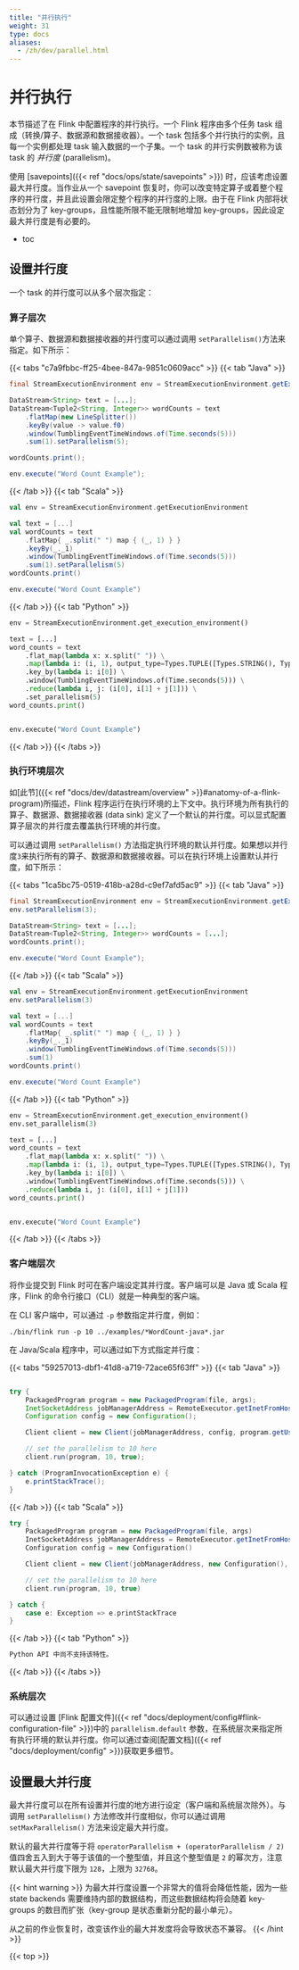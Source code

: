 ```yaml
---
title: "并行执行"
weight: 31
type: docs
aliases:
  - /zh/dev/parallel.html
---
```

<!--
Licensed to the Apache Software Foundation (ASF) under one
or more contributor license agreements.  See the NOTICE file
distributed with this work for additional information
regarding copyright ownership.  The ASF licenses this file
to you under the Apache License, Version 2.0 (the
"License"); you may not use this file except in compliance
with the License.  You may obtain a copy of the License at

  http://www.apache.org/licenses/LICENSE-2.0

Unless required by applicable law or agreed to in writing,
software distributed under the License is distributed on an
"AS IS" BASIS, WITHOUT WARRANTIES OR CONDITIONS OF ANY
KIND, either express or implied.  See the License for the
specific language governing permissions and limitations
under the License.
-->

# 并行执行

本节描述了在 Flink 中配置程序的并行执行。一个 Flink 程序由多个任务 task 组成（转换/算子、数据源和数据接收器）。一个 task 包括多个并行执行的实例，且每一个实例都处理 task 输入数据的一个子集。一个 task 的并行实例数被称为该 task 的 *并行度* (parallelism)。

使用 [savepoints]({{< ref "docs/ops/state/savepoints" >}}) 时，应该考虑设置最大并行度。当作业从一个 savepoint 恢复时，你可以改变特定算子或着整个程序的并行度，并且此设置会限定整个程序的并行度的上限。由于在 Flink 内部将状态划分为了 key-groups，且性能所限不能无限制地增加 key-groups，因此设定最大并行度是有必要的。

* toc


## 设置并行度

一个 task 的并行度可以从多个层次指定：

### 算子层次

单个算子、数据源和数据接收器的并行度可以通过调用 `setParallelism()`方法来指定。如下所示：

{{< tabs "c7a9fbbc-ff25-4bee-847a-9851c0609acc" >}}
{{< tab "Java" >}}
```java
final StreamExecutionEnvironment env = StreamExecutionEnvironment.getExecutionEnvironment();

DataStream<String> text = [...];
DataStream<Tuple2<String, Integer>> wordCounts = text
    .flatMap(new LineSplitter())
    .keyBy(value -> value.f0)
    .window(TumblingEventTimeWindows.of(Time.seconds(5)))
    .sum(1).setParallelism(5);

wordCounts.print();

env.execute("Word Count Example");
```
{{< /tab >}}
{{< tab "Scala" >}}
```scala
val env = StreamExecutionEnvironment.getExecutionEnvironment

val text = [...]
val wordCounts = text
    .flatMap{ _.split(" ") map { (_, 1) } }
    .keyBy(_._1)
    .window(TumblingEventTimeWindows.of(Time.seconds(5)))
    .sum(1).setParallelism(5)
wordCounts.print()

env.execute("Word Count Example")
```
{{< /tab >}}
{{< tab "Python" >}}
```python
env = StreamExecutionEnvironment.get_execution_environment()

text = [...]
word_counts = text
    .flat_map(lambda x: x.split(" ")) \
    .map(lambda i: (i, 1), output_type=Types.TUPLE([Types.STRING(), Types.INT()])) \
    .key_by(lambda i: i[0]) \
    .window(TumblingEventTimeWindows.of(Time.seconds(5))) \
    .reduce(lambda i, j: (i[0], i[1] + j[1])) \
    .set_parallelism(5)
word_counts.print()


env.execute("Word Count Example")
```
{{< /tab >}}
{{< /tabs >}}

### 执行环境层次

如[此节]({{< ref "docs/dev/datastream/overview" >}}#anatomy-of-a-flink-program)所描述，Flink 程序运行在执行环境的上下文中。执行环境为所有执行的算子、数据源、数据接收器 (data sink) 定义了一个默认的并行度。可以显式配置算子层次的并行度去覆盖执行环境的并行度。

可以通过调用 `setParallelism()` 方法指定执行环境的默认并行度。如果想以并行度`3`来执行所有的算子、数据源和数据接收器。可以在执行环境上设置默认并行度，如下所示：

{{< tabs "1ca5bc75-0519-418b-a28d-c9ef7afd5ac9" >}}
{{< tab "Java" >}}
```java
final StreamExecutionEnvironment env = StreamExecutionEnvironment.getExecutionEnvironment();
env.setParallelism(3);

DataStream<String> text = [...];
DataStream<Tuple2<String, Integer>> wordCounts = [...];
wordCounts.print();

env.execute("Word Count Example");
```
{{< /tab >}}
{{< tab "Scala" >}}
```scala
val env = StreamExecutionEnvironment.getExecutionEnvironment
env.setParallelism(3)

val text = [...]
val wordCounts = text
    .flatMap{ _.split(" ") map { (_, 1) } }
    .keyBy(_._1)
    .window(TumblingEventTimeWindows.of(Time.seconds(5)))
    .sum(1)
wordCounts.print()

env.execute("Word Count Example")
```
{{< /tab >}}
{{< tab "Python" >}}
```python
env = StreamExecutionEnvironment.get_execution_environment()
env.set_parallelism(3)

text = [...]
word_counts = text
    .flat_map(lambda x: x.split(" ")) \
    .map(lambda i: (i, 1), output_type=Types.TUPLE([Types.STRING(), Types.INT()])) \
    .key_by(lambda i: i[0]) \
    .window(TumblingEventTimeWindows.of(Time.seconds(5))) \
    .reduce(lambda i, j: (i[0], i[1] + j[1]))
word_counts.print()


env.execute("Word Count Example")
```
{{< /tab >}}
{{< /tabs >}}

### 客户端层次

将作业提交到 Flink 时可在客户端设定其并行度。客户端可以是 Java 或 Scala 程序，Flink 的命令行接口（CLI）就是一种典型的客户端。

在 CLI 客户端中，可以通过 `-p` 参数指定并行度，例如：

    ./bin/flink run -p 10 ../examples/*WordCount-java*.jar


在 Java/Scala 程序中，可以通过如下方式指定并行度：

{{< tabs "59257013-dbf1-41d8-a719-72ace65f63ff" >}}
{{< tab "Java" >}}
```java

try {
    PackagedProgram program = new PackagedProgram(file, args);
    InetSocketAddress jobManagerAddress = RemoteExecutor.getInetFromHostport("localhost:6123");
    Configuration config = new Configuration();

    Client client = new Client(jobManagerAddress, config, program.getUserCodeClassLoader());

    // set the parallelism to 10 here
    client.run(program, 10, true);

} catch (ProgramInvocationException e) {
    e.printStackTrace();
}

```
{{< /tab >}}
{{< tab "Scala" >}}
```scala
try {
    PackagedProgram program = new PackagedProgram(file, args)
    InetSocketAddress jobManagerAddress = RemoteExecutor.getInetFromHostport("localhost:6123")
    Configuration config = new Configuration()

    Client client = new Client(jobManagerAddress, new Configuration(), program.getUserCodeClassLoader())

    // set the parallelism to 10 here
    client.run(program, 10, true)

} catch {
    case e: Exception => e.printStackTrace
}
```
{{< /tab >}}
{{< tab "Python" >}}
```python
Python API 中尚不支持该特性。
```
{{< /tab >}}
{{< /tabs >}}


### 系统层次

可以通过设置 [Flink 配置文件]({{< ref "docs/deployment/config#flink-configuration-file" >}})中的 `parallelism.default` 参数，在系统层次来指定所有执行环境的默认并行度。你可以通过查阅[配置文档]({{< ref "docs/deployment/config" >}})获取更多细节。


## 设置最大并行度

最大并行度可以在所有设置并行度的地方进行设定（客户端和系统层次除外）。与调用 `setParallelism()` 方法修改并行度相似，你可以通过调用 `setMaxParallelism()` 方法来设定最大并行度。

默认的最大并行度等于将 `operatorParallelism + (operatorParallelism / 2)` 值四舍五入到大于等于该值的一个整型值，并且这个整型值是 `2` 的幂次方，注意默认最大并行度下限为 `128`，上限为 `32768`。

{{< hint warning >}} 
为最大并行度设置一个非常大的值将会降低性能，因为一些 state backends 需要维持内部的数据结构，而这些数据结构将会随着 key-groups 的数目而扩张（key-group 是状态重新分配的最小单元）。

从之前的作业恢复时，改变该作业的最大并发度将会导致状态不兼容。
{{< /hint >}}

{{< top >}}
